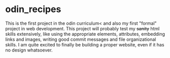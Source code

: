 # odin_recipes
This is the first project in the odin curriculum< and also my first "formal" project in web development. This project will probably test my <del>sanity</del> html skills extensively, like using the appropriate elements, attributes, embedding links and images, writing good commit messages and file organizational skills.
I am quite excited to finally be building a proper website, even if it has no design whatsoever.